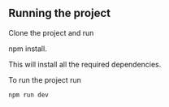 ## Running the project

Clone the project and run

npm install.

This will install all the required dependencies.

To run the project run

```npm run dev``` 
